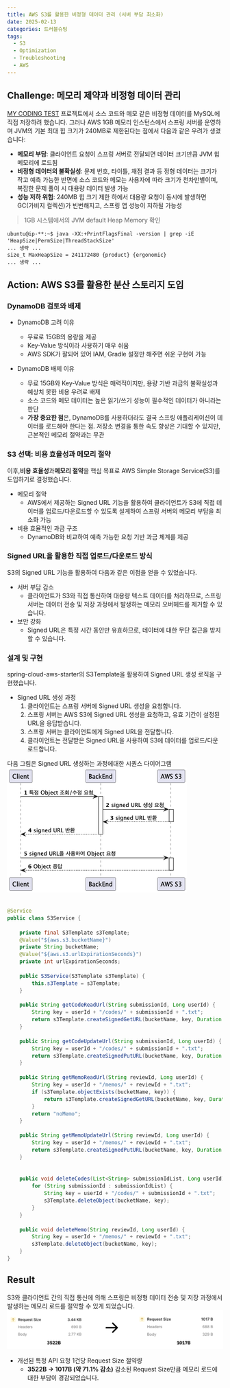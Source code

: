 ```yaml
---
title: AWS S3를 활용한 비정형 데이터 관리 (서버 부담 최소화)
date: 2025-02-13
categories: 트러블슈팅
tags:
  - S3
  - Optimization
  - Troubleshooting
  - AWS
---
```


## Challenge: 메모리 제약과 비정형 데이터 관리

[MY CODING TEST](https://mycodingtest.com/) 프로젝트에서 소스 코드와 메모 같은 비정형 데이터를 MySQL에 직접 저장하려 했습니다. 그러나 AWS 1GB 메모리 인스턴스에서 스프링
서버를 운영하며 JVM의 기본 최대 힙 크기가 240MB로 제한된다는 점에서 다음과 같은 우려가 생겼습니다:

- **메모리 부담**: 클라이언트 요청이 스프링 서버로 전달되면 데이터 크기만큼 JVM 힙 메모리에 로드됨
- **비정형 데이터의 불확실성**: 문제 번호, 타이틀, 채점 결과 등 정형 데이터는 크기가 작고 예측 가능한 반면에 소스 코드와 메모는 사용자에 따라 크기가 천차만별이며, 복잡한 문제 풀이 시 대용량 데이터 발생
  가능
- **성능 저하 위험**: 240MB 힙 크기 제한 하에서 대용량 요청이 동시에 발생하면 GC(가비지 컬렉션)가 빈번해지고, 스프링 앱 성능이 저하될 가능성

> 1GB 시스템에서의 JVM default Heap Memory 확인

```shell
ubuntu@ip-**:~$ java -XX:+PrintFlagsFinal -version | grep -iE 'HeapSize|PermSize|ThreadStackSize'  
... 생략 ...
size_t MaxHeapSize = 241172480 {product} {ergonomic}  
... 생략 ...
```

## Action: AWS S3를 활용한 분산 스토리지 도입

### DynamoDB 검토와 배제

- DynamoDB 고려 이유
    - 무료로 15GB의 용량을 제공
    - Key-Value 방식이라 사용하기 매우 쉬움
    - AWS SDK가 잘되어 있어 IAM, Gradle 설정만 해주면 쉬운 구현이 가능

- DynamoDB 배제 이유
    - 무료 15GB와 Key-Value 방식은 매력적이지만, 용량 기반 과금의 불확실성과 예상치 못한 비용 우려로 배제
    - 소스 코드와 메모 데이터는 높은 읽기/쓰기 성능이 필수적인 데이터가 아니라는 판단
    - **가장 중요한 점**은, DynamoDB를 사용하더라도 결국 스프링 애플리케이션이 데이터를 로드해야 한다는 점. 저장소 변경을 통한 속도 향상은 기대할 수 있지만, 근본적인 메모리 절약과는 무관

### S3 선택: 비용 효율성과 메모리 절약

이후,**비용 효율성**과**메모리 절약**을 핵심 목표로 AWS Simple Storage Service(S3)를 도입하기로 결정했습니다.

- 메모리 절약
    - AWS에서 제공하는 Signed URL 기능을 활용하여 클라이언트가 S3에 직접 데이터를 업로드/다운로드할 수 있도록 설계하여 스프링 서버의 메모리 부담을 최소화 가능
- 비용 효율적인 과금 구조
    - DynamoDB와 비교하여 예측 가능한 요청 기반 과금 체계를 제공

### Signed URL을 활용한 직접 업로드/다운로드 방식

S3의 Signed URL 기능을 활용하여 다음과 같은 이점을 얻을 수 있었습니다.

- 서버 부담 감소
    - 클라이언트가 S3와 직접 통신하여 대용량 텍스트 데이터를 처리하므로, 스프링 서버는 데이터 전송 및 저장 과정에서 발생하는 메모리 오버헤드를 제거할 수 있습니다.
- 보안 강화
    - Signed URL은 특정 시간 동안만 유효하므로, 데이터에 대한 무단 접근을 방지할 수 있습니다.

### 설계 및 구현

spring-cloud-aws-starter의 S3Template을 활용하여 Signed URL 생성 로직을 구현했습니다.

- Signed URL 생성 과정
    1. 클라이언트는 스프링 서버에 Signed URL 생성을 요청합니다.
    2. 스프링 서버는 AWS S3에 Signed URL 생성을 요청하고, 유효 기간이 설정된 URL을 응답받습니다.
    3. 스프링 서버는 클라이언트에게 Signed URL을 전달합니다.
    4. 클라이언트는 전달받은 Signed URL을 사용하여 S3에 데이터를 업로드/다운로드합니다.

다음 그림은 Signed URL 생성하는 과정에대한 시퀀스 다이어그램
![](Pasted%20image%2020250213195300.png#center)

```java S3Service.java

@Service
public class S3Service {

    private final S3Template s3Template;
    @Value("${aws.s3.bucketName}")
    private String bucketName;
    @Value("${aws.s3.urlExpirationSeconds}")
    private int urlExpirationSeconds;

    public S3Service(S3Template s3Template) {
        this.s3Template = s3Template;
    }

    public String getCodeReadUrl(String submissionId, Long userId) {
        String key = userId + "/codes/" + submissionId + ".txt";
        return s3Template.createSignedGetURL(bucketName, key, Duration.ofSeconds(urlExpirationSeconds)).toString();
    }

    public String getCodeUpdateUrl(String submissionId, Long userId) {
        String key = userId + "/codes/" + submissionId + ".txt";
        return s3Template.createSignedPutURL(bucketName, key, Duration.ofSeconds(urlExpirationSeconds)).toString();
    }

    public String getMemoReadUrl(String reviewId, Long userId) {
        String key = userId + "/memos/" + reviewId + ".txt";
        if (s3Template.objectExists(bucketName, key)) {
            return s3Template.createSignedGetURL(bucketName, key, Duration.ofSeconds(urlExpirationSeconds)).toString();
        }
        return "noMemo";
    }

    public String getMemoUpdateUrl(String reviewId, Long userId) {
        String key = userId + "/memos/" + reviewId + ".txt";
        return s3Template.createSignedPutURL(bucketName, key, Duration.ofSeconds(urlExpirationSeconds)).toString();
    }


    public void deleteCodes(List<String> submissionIdList, Long userId) {
        for (String submissionId : submissionIdList) {
            String key = userId + "/codes/" + submissionId + ".txt";
            s3Template.deleteObject(bucketName, key);
        }
    }

    public void deleteMemo(String reviewId, Long userId) {
        String key = userId + "/memos/" + reviewId + ".txt";
        s3Template.deleteObject(bucketName, key);
    }
}
```

## Result

S3와 클라이언트 간의 직접 통신에 의해 스프링은 비정형 데이터 전송 및 저장 과정에서 발생하는 메모리 로드를 절약할 수 있게 되었습니다.
![](SCR-20250309-rbvz.png)
- 개선된 특정 API 요청 1건당 Request Size 절약량
    - **3522B -> 1017B (약 71.1% 감소)**
감소된 Request Size만큼 메모리 로드에 대한 부담이 경감되었습니다.